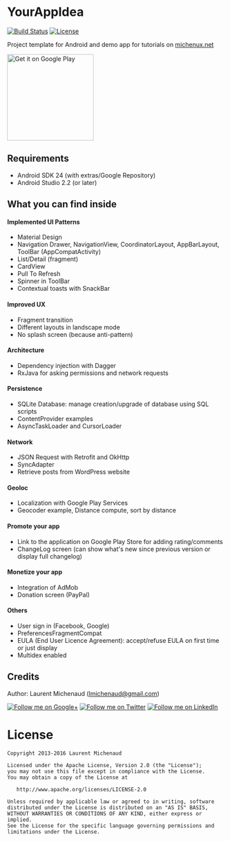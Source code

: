# YourAppIdea

[![Build Status](https://travis-ci.org/Michenux/YourAppIdea.svg?branch=master)](https://travis-ci.org/Michenux/YourAppIdea)
[![License](https://img.shields.io/badge/license-Apache%202-4EB1BA.svg?style=flat-square)](https://www.apache.org/licenses/LICENSE-2.0.html)

Project template for Android and demo app for tutorials on [michenux.net](http://www.michenux.net)

<a href='https://play.google.com/store/apps/details?id=org.michenux.yourappidea'><img alt='Get it on Google Play' src='https://play.google.com/intl/en_us/badges/images/generic/en_badge_web_generic.png' width='200'/></a>

## Requirements

* Android SDK 24 (with extras/Google Repository)
* Android Studio 2.2 (or later)

## What you can find inside

#### Implemented UI Patterns

* Material Design
* Navigation Drawer, NavigationView, CoordinatorLayout, AppBarLayout, ToolBar (AppCompatActivity)
* List/Detail (fragment)
* CardView
* Pull To Refresh
* Spinner in ToolBar
* Contextual toasts with SnackBar

#### Improved UX

* Fragment transition
* Different layouts in landscape mode
* No splash screen (because anti-pattern)

#### Architecture

* Dependency injection with Dagger
* RxJava for asking permissions and network requests

#### Persistence

* SQLite Database: manage creation/upgrade of database using SQL scripts
* ContentProvider examples
* AsyncTaskLoader and CursorLoader

#### Network

* JSON Request with Retrofit and OkHttp
* SyncAdapter
* Retrieve posts from WordPress website

#### Geoloc

* Localization with Google Play Services
* Geocoder example, Distance compute, sort by distance

#### Promote your app

* Link to the application on Google Play Store for adding rating/comments
* ChangeLog screen (can show what's new since previous version or display full changelog)

#### Monetize your app

* Integration of AdMob
* Donation screen (PayPal)

#### Others

* User sign in (Facebook, Google)
* PreferencesFragmentCompat
* EULA (End User Licence Agreement): accept/refuse EULA on first time or just display
* Multidex enabled

## Credits

Author: Laurent Michenaud (lmichenaud@gmail.com)

[![Follow me on Google+](http://www.michenux.net/images/g+64.png)](https://plus.google.com/+LaurentMichenaud/posts)
[![Follow me on Twitter](http://www.michenux.net/images/twitter64.png)](https://twitter.com/Michenux)
[![Follow me on LinkedIn](http://www.michenux.net/images/linkedin.png)](http://www.linkedin.com/pub/laurent-michenaud/5/148/b32)

# License

    Copyright 2013-2016 Laurent Michenaud

    Licensed under the Apache License, Version 2.0 (the "License");
    you may not use this file except in compliance with the License.
    You may obtain a copy of the License at

       http://www.apache.org/licenses/LICENSE-2.0

    Unless required by applicable law or agreed to in writing, software
    distributed under the License is distributed on an "AS IS" BASIS,
    WITHOUT WARRANTIES OR CONDITIONS OF ANY KIND, either express or implied.
    See the License for the specific language governing permissions and
    limitations under the License.
